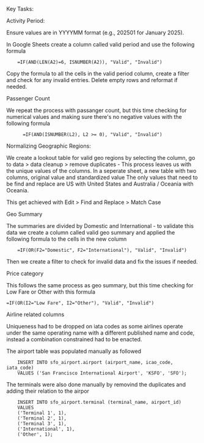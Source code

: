 Key Tasks:

Activity Period:

Ensure values are in YYYYMM format (e.g., 202501 for January 2025).

In Google Sheets create a column called valid period and use the following formula

        =IF(AND(LEN(A2)=6, ISNUMBER(A2)), "Valid", "Invalid")

Copy the formula to all the cells in the valid period column, create a filter and check for any invalid entries. Delete empty rows and reformat if needed.

Passenger Count

We repeat the process with passanger count, but this time checking for numerical values and making sure there's no negative values with the following formula

          =IF(AND(ISNUMBER(L2), L2 >= 0), "Valid", "Invalid")

Normalizing Geographic Regions:

We create a lookout table for valid geo regions by selecting the column, go to data > data cleanup > remove duplicates - This process leaves us with the unique values of the columns.
In a seperate sheet, a new table with two columns, original value and standardized value
The only values that need to be find and replace are US with United States and Australia / Oceania with Oceania.

This get achieved with Edit > Find and Replace > Match Case

Geo Summary

The summaries are divided by Domestic and International - to validate this data we create a column called valid geo summary and applied the following formula to the cells in the new column

        =IF(OR(F2="Domestic", F2="International"), "Valid", "Invalid")

Then we create a filter to check for invalid data and fix the issues if needed.

Price category

This follows the same process as geo summary, but this time checking for Low Fare or Other with this formula

    =IF(OR(I2="Low Fare", I2="Other"), "Valid", "Invalid")

Airline related columns

Uniqueness had to be dropped on iata codes as some airlines operate under the same operating name with a different published name and code, instead a combination constrained had to be enacted.

The airport table was populated manually as followed

        INSERT INTO sfo_airport.airport (airport_name, icao_code, iata_code)
        VALUES ('San Francisco International Airport', 'KSFO', 'SFO');

The terminals were also done manually by removind the duplicates and adding their relation to the airpor

        INSERT INTO sfo_airport.terminal (terminal_name, airport_id)
        VALUES
        ('Terminal 1', 1),
        ('Terminal 2', 1),
        ('Terminal 3', 1),
        ('International', 1),
        ('Other', 1);
